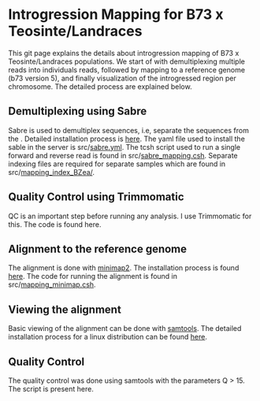 # Introgression Mapping for B73 x Teosinte/Landraces
This git page explains the details about introgression mapping of B73 x Teosinte/Landraces populations. We start of with demultiplexing multiple reads into individuals reads, followed by mapping to a reference genome (b73 version 5), and finally visualization of the introgressed region per chromosome. The detailed process are explained below.

## Demultiplexing using Sabre
Sabre is used to demultiplex sequences, i.e, separate the sequences from the . Detailed installation process is [here](https://github.com/najoshi/sabre). The yaml file used to install the sable in the server is src/[sabre.yml](https://github.com/nirwan1265/Mapping/blob/main/src/sabre.yml). The tcsh script used to run a single forward and reverse read is found in src/[sabre_mapping.csh](https://github.com/nirwan1265/Mapping/blob/main/src/sabre_mapping.csh). Separate indexing files are required for separate samples which are found in src/[mapping_index_BZea/](https://github.com/nirwan1265/Mapping/tree/main/src/mapping_index_BZea).

## Quality Control using Trimmomatic
QC is an important step before running any analysis. I use Trimmomatic for this. The code is found here.

## Alignment to the reference genome
The alignment is done with [minimap2](https://academic.oup.com/bioinformatics/article/34/18/3094/4994778). The installation process is found [here](https://github.com/lh3/minimap2#install). The code for running the alignment is found in src/[mapping_minimap.csh](https://github.com/nirwan1265/Mapping/blob/main/src/mapping_minimap). 

## Viewing the alignment
Basic viewing of the alignment can be done with [samtools](http://www.htslib.org/doc/). The detailed installation process for a linux distribution can be found [here](http://www.htslib.org/download/).  

## Quality Control
The quality control was done using samtools with the parameters Q > 15. The script is present here.


